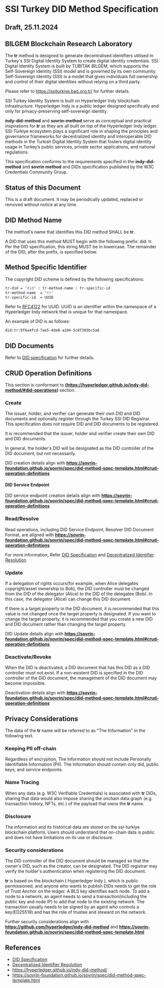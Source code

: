 # SSI Turkey DID Method Specification
## Draft, 25.11.2024
## BILGEM Blockchain Research Laboratory


The **tr** method is designed to generate decentralised identifiers utilised in Turkey's SSI Digital Identity System to create digital identity credentials. SSI Digital Identity System is built by TUBITAK BILGEM, which supports the Self-Sovereign Identity (SSI) model and is governed by its own community. Self-Sovereign Identity (SSI) is a model that gives individuals full ownership and control of their digital identities without relying on a third party. 

Please refer to https://ssiturkiye.bag.org.tr/ for further details.

SSI Turkey Identity System is built on Hyperledger Indy blockchain infrastructure. Hyperledger Indy is a public ledger designed specifically and only for privacy-preserving self-sovereign identity. 

**indy-did-method** and **sovrin-method** serve as conceptual and practical inspirations for **tr** as they are all built on top of the Hyperledger Indy ledger. SSI-Türkiye ecosystem plays a significant role in shaping the principles and governance frameworks for decentralized identity and interoperable DID methods in the Turkish Digital Identity System that fosters digital identity usage in Turkey’s public services, private sector applications, and national regulations.

This specification conforms to the requirements specified in the **indy-did-method** and **sovrin method** and DIDs specification published by the W3C Credentials Community Group.

## Status of this Document
This is a draft document. It may be periodically updated, replaced or removed without notice at any time.

## DID Method Name
The method's name that identifies this DID method SHALL be **tr**.

A DID that uses this method MUST begin with the following prefix: did: tr. Per the DID specification, this string MUST be in lowercase. The remainder of the DID, after the prefix, is specified below.

## Method Specific Identifier
The copyright DID scheme is defined by the following specifications:
```sh
tr-did = "did" : tr-method-name : tr-specific-id
tr-method-name	= "tr"
tr-specific-id	= UUID
```
Refer to [RFC4122](https://www.ietf.org/rfc/rfc4122.txt) for UUID. UUID is an identifier within the namespace of a Hyperledger Indy network that is unique for that namespace.

An example of DID is as follows:
```sh
did:tr:9f6a4fcd-7ae5-4de8-a104-5c8f303bc5a6
```

## DID Documents

Refer to [DID specification](https://w3c.github.io/did-core/) for further details.

## CRUD Operation Definitions

This section is conformant to **(https://hyperledger.github.io/indy-did-method/#did-operations)** section.

### Create

The issuer, holder, and verifier can generate their own DID and DID documents and optionally register through the Turkey SSI DID Registrar. This specification does not require DID and DID documents to be registered.

It is recommended that the issuer, holder and verifier create their own DID and DID documents.

In general, the holder's DID will be designated as the DID controller of the DID document, but not necessarily. 

DID creation details align with **https://sovrin-foundation.github.io/sovrin/spec/did-method-spec-template.html#crud-operation-definitions**

#### DID Service Endpoint

DID service endpoint creation details align with **https://sovrin-foundation.github.io/sovrin/spec/did-method-spec-template.html#crud-operation-definitions**

### Read/Resolve

Read operations, including DID Service Endpoint, Resolver DID Document Format, are aligned with **https://sovrin-foundation.github.io/sovrin/spec/did-method-spec-template.html#crud-operation-definitions**

For more information, Refer [DID Specification](https://www.w3.org/TR/did-core/) and [Decentralized Identifier Resolution](https://w3c-ccg.github.io/did-resolution/)


### Update
If a delegation of rights occurs(for example, when Alice delegates copyright/asset ownership to Bob), the DID controller must be changed from the DID of the delegator (Alice) to the DID of the delegatee (Bob). In this case, the delegator (Alice) can change this DID document. 

If there is a target property in the DID document, it is recommended that this value is not changed once the target property is designated. If you want to change the target property, it is recommended that you create a new DID and DID document rather than changing the target property.

DID Update details align with **https://sovrin-foundation.github.io/sovrin/spec/did-method-spec-template.html#crud-operation-definitions**


### Deactivate/Revoke

When the DID is deactivated, a DID document that has this DID as a DID controller must not exist. If a non-existent DID is specified in the DID controller of the DID document, the management of the DID document may become impossible.

Deactivation details align with **https://sovrin-foundation.github.io/sovrin/spec/did-method-spec-template.html#crud-operation-definitions**

## Privacy Considerations

The data of the **tr** name will be referred to as "The Information" in the following text.

### Keeping PII off-chain
Regardless of encryption, The Information should not include Personally Identifiable Information (PII). The Information should contain only did, public keys, and service endpoints.

### Name Tracing
When any data (e.g. W3C Verifiable Credentials) is associated with **tr** DIDs, sharing that data would also impose sharing the onchain data graph (e.g. transaction history, NFTs, etc.) of the payload that owns the **tr** name.

### Disclosure
The information and its historical data are stored on the ssi-turkiye blockchain platform. Users should understand that on-chain data is public and does not have limitations on its use or disclosure.

### Security considerations
The DID controller of the DID document should be managed so that the owner's DID, such as the creator, can be designated. The  DID registrar may verify the holder's authentication when registering the DID document.

**tr** is based on the blockchain ( Hyperledger Indy ), which is public permissioned, and anyone who wants to publish DIDs needs to get the role of Trust Anchor on the ledger. A BLS key identifies each node. To add a node to a network, an agent needs to send a transaction(including the public key and node IP) to add that node to the existing network. The transaction usually needs to be signed by an agent who controls a key(ED25519) and has the role of trustee and steward on the network.

Further security considerations align with **https://github.com/hyperledger/indy-did-method** and **https://sovrin-foundation.github.io/sovrin/spec/did-method-spec-template.html**



## References

- [DID Specification](https://www.w3.org/TR/did-core/)
- [Decentralized Identifier Resolution](https://w3c-ccg.github.io/did-resolution/)
- https://hyperledger.github.io/indy-did-method/
- https://sovrin-foundation.github.io/sovrin/spec/did-method-spec-template.html
